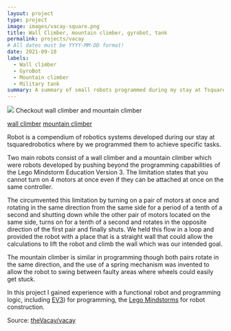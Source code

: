```yaml
---
layout: project
type: project
image: images/vacay-square.png
title: Wall Climber, mountain climber, gyrobot, tank
permalink: projects/vacay
# All dates must be YYYY-MM-DD format!
date: 2021-09-10
labels:
  - Wall climber
  - GyroBot
  - Mountain climber
  - Military tank
summary: A summary of small robots programmed during my stay at TsquaredRobotics.
---
```


<img class="ui medium right floated rounded image" src="../images/trash_col1.jpg">
Checkout wall climber and mountain climber

<a href="https://drive.google.com/file/d/1nALw5E7-JXrmX31_kW7H3qsrn8nBQoON/view?usp=sharing" >wall climber</a>
<a href="https://drive.google.com/file/d/1MvvNOZsJ_ywHNlDivV3LYG4eweUM9Ph8/view?usp=sharing" >mountain climber</a>

Robot is a compendium of robotics systems developed during our stay at tsquaredrobotics where by we programmed them to achieve specific tasks.

Two main robots consist of a wall climber and a mountain climber which were robots developed by pushing beyond the programming capabilities of the Lego Mindstorm Education Version 3. The limitation states that you cannot turn on 4 motors at once even if they can be attached at once on the same controller.

The circumvented this limitation by turning on a pair of motors at once and rotating in the same direction from the same side for a period of a tenth of a second and shutting down while the other pair of motors located on the same side, turns on for a tenth of a second and rotates in the opposite direction of the first pair and finally shuts.
We held this flow in a loop and provided the robot with a place that is a straight wall that could allow the calculations to lift the robot and climb the wall which was our intended goal.

The mountain climber is similar in programming though both pairs rotate in the same direction, and the use of a spring mechanism was invented to allow the robot to swing between faulty areas where wheels could easily get stuck.

In this project I gained experience with a functional robot and programming logic, including [EV3](https://education.lego.com/en-us/downloads/mindstorms-ev3/software)) for programming, the [Lego Mindstorms](https://www.lego.com/en-us/product/lego-mindstorms-ev3-31313) for robot construction. 
 
Source: <a href="https://github.com/theVacay/vacay"><i class="large github icon"></i>theVacay/vacay</a>
